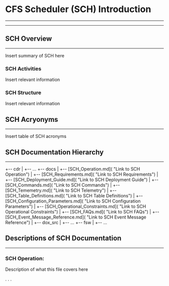 # CFS Scheduler (SCH) Introduction
***
***

## SCH Overview
***

Insert summary of SCH here

### SCH Activities

Insert relevant information

### SCH Structure

Insert relevant information


## SCH Acryonyms
***

Insert table of SCH acronyms

## SCH Documentation Hierarchy
***

+-- cdr
|   +-- ...
+-- docs
|   +-- [SCH_Operation.md]( "Link to SCH Operation")
|   +-- [SCH_Requirements.md]( "Link to SCH Requirements")
|   +-- [SCH_Deployment_Guide.md]( "Link to SCH Deployment Guide")
|   +-- [SCH_Commands.md]( "Link to SCH Commands")
|   +-- [SCH_Tememetry.md]( "Link to SCH Telemetry")
|   +-- [SCH_Table_Definitions.md]( "Link to SCH Table Definitions")
|   +-- [SCH_Configuration_Parameters.md]( "Link to SCH Configuration Parameters")
|   +-- [SCH_Operational_Constraints.md]( "Link to SCH Operational Constraints")
|   +-- [SCH_FAQs.md]( "Link to SCH FAQs")
|   +-- [SCH_Event_Message_Reference.md]( "Link to SCH Event Message Reference")
|   +-- dox_src
|       +-- ...
+-- fsw
|   +-- ...

## Descriptions of SCH Documentation
***

### SCH Operation:

Description of what this file covers here

.
.
.
